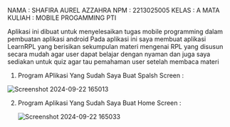 NAMA : SHAFIRA AUREL AZZAHRA
NPM : 2213025005
KELAS : A
MATA KULIAH : MOBILE PROGAMMING
PTI

Aplikasi ini dibuat untuk menyelesaikan tugas mobile programming dalam pembuatan aplikasi android 
Pada aplikasi ini saya membuat aplikasi LearnRPL yang berisikan sekumpulan materi mengenai RPL yang disusun secara mudah agar user dapat belajar dengan nyaman dan juga saya sediakan untuk quiz agar tau pemahaman user setelah membaca materi 

1. Program APlikasi Yang Sudah Saya Buat Spalsh Screen :
   
![Screenshot 2024-09-22 165013](https://github.com/user-attachments/assets/2ee8aae4-c73a-481c-b529-6f375f1c53da)


2. Program Aplikasi Yang Sudah Saya Buat Home Screen :
   
   ![Screenshot 2024-09-22 165033](https://github.com/user-attachments/assets/9a906a06-19a2-4d1b-adb2-d0e4c4592cd0)

